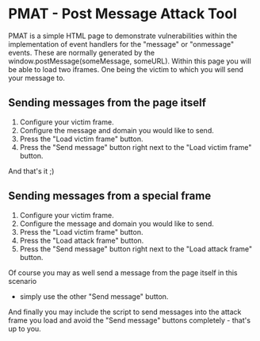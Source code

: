 # PMAT - Post Message Attack Tool

PMAT is a simple HTML page to demonstrate vulnerabilities within the 
implementation of event handlers for the "message" or "onmessage" 
events. These are normally generated by the window.postMessage(someMessage, someURL).
Within this page you will be able to load two iframes. 
One being the victim to which you will send your message to. 

## Sending messages from the page itself
1. Configure your victim frame.
2. Configure the message and domain you would like to send.
3. Press the "Load victim frame" button.
4. Press the "Send message" button right next to the 
"Load victim frame" button.

And that's it ;)

## Sending messages from a special frame
1. Configure your victim frame.
2. Configure the message and domain you would like to send.
3. Press the "Load victim frame" button.
4. Press the "Load attack frame" button.
5. Press the "Send message" button right next to the 
"Load attack frame" button.

Of course you may as well send a message from the page itself in this scenario 
- simply use the other "Send message" button.

And finally you may include the script to send messages into the attack frame you
load and avoid the "Send message" buttons completely - that's up to you.